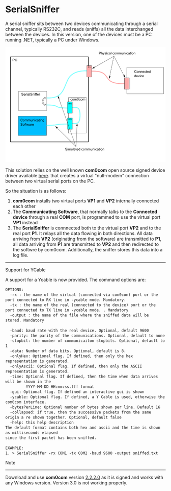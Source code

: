 # SerialSniffer

A serial sniffer sits between two devices communicating through a serial channel, typically RS232C, and reads (sniffs) all the data interchanged between the devices. In this version, one of the devices must be a PC running .NET, typically a PC under Windows.

![Layout](Doc/layout.png)

This solution relies on the well known **com0com** open source signed device driver available [here](http://com0com.sourceforge.net/).
that creates a virtual "null-modem" connection between two virtual serial ports on the PC. 

So the situation is as follows:

1. **com0com** installs two virtual ports **VP1** and **VP2** internally connected each other
2. The **Communicating Software**, that normally talks to the **Connected device** through a real **COM** port, is programmed to use the virtual port **VP1** instead
3. The **SerialSniffer** is connnected both to the virtual port **VP2** and to the real port **P1**.
   It relays all the data flowing in both directions. All data arriving from **VP2** (originating from the software) are transmitted to **P1**, all data arriving from **P1** are transmitted to **VP2** and then redirected to the softwre by com0com.
   Additionally, the sniffer stores this data into a log file.

***

Support for YCable

A support for a Ycable is now provided.
The command options are:

```
OPTIONS:                                                                                                                       
  -rx : the name of the virtual (connected via con0con) port or the port connected to RX line in -ycable mode. Mandatory.      
  -tx : the name of the real (connected to the device) port or the port connected to TX line in -ycable mode. . Mandatory      
  -output : the name of the file where the sniffed data will be stored. Mandatory                                              
                                                                                                                               
  -baud: baud rate with the real device. Optional, default 9600                                                                
  -parity: the parity of the communications. Optional, default to none                                                         
  -stopbit: the number of communicaiton stopbits. Optional, default to 1                                                       
  -data: Number of data bits. Optional, default is 8.                                                                          
  -onlyHex: Optional flag. If defined, then only the hex representation is generated.                                          
  -onlyAscii: Optional flag. If defined, then only the ASCII representation is generated.                                      
  -time: Optional flag. If defined, then the time when data arrives will be shown in the                                       
         YYYY-MM-DD HH:mm:ss.fff format                                                                                        
  -gui: Optional flag. If defined an interactive gui is shown                                                                  
  -ycable: Optional flag. If defined, a Y Cable is used, otherwise the com0com interface.                                      
  -bytesPerLine: Optional number of bytes shown per line. Default 16                                                           
  -collapsed: if true, then the successive packets from the same origin a re shown together. Optional, default false           
  -help: this help description                                                                                                 
The default format contains both hex and ascii and the time is shown as milliseconds elapsed                                   
since the first packet has been sniffed.                                                                                       
                                                                                                                               
EXAMPLE:                                                                                                                       
1. > SerialSniffer -rx COM1 -tx COM2 -baud 9600 -output sniffed.txt                                                            
```

   
Note
____

Download and use **com0com** version [2.2.2.0](https://sourceforge.net/projects/com0com/files/com0com/2.2.2.0/) as it is signed and works with any Windows version.
Version 3.0 is not working properly.
